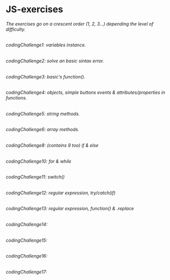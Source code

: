 # JS-exercises

###### The exercises go on a crescent order (1, 2, 3...) depending the level of difficulty.

###### codingChallenge1: variables instance.
###### codingChallenge2: solve an basic sintax error.
###### codingChallenge3: basic's function().
###### codingChallenge4: objects, simple buttons events & attributes/properties in functions.
###### codingChallenge5: string methods.
###### codingChallenge6: array methods.
###### codingChallenge8: (contains 9 too) if & else
###### codingChallenge10: for & while
###### codingChallenge11: switch()
###### codingChallenge12: regular expression, try/catch(if)
###### codingChallenge13: regular expression, function() & .replace
###### codingChallenge14:
###### codingChallenge15:
###### codingChallenge16:
###### codingChallenge17:

